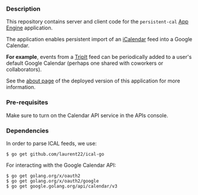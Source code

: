### Description

This repository contains server and client code for
the `persistent-cal` [App Engine][1] application.

The application enables persistent import of an [iCalendar][2] feed into a
Google Calendar.

**For example**, events from a [TripIt][3] feed can be
periodically added to a user's default Google Calendar (perhaps
one shared with coworkers or collaborators).

See the [about page][4] of the deployed version of this application
for more information.

### Pre-requisites

Make sure to turn on the Calendar API service in the APIs console.

### Dependencies

In order to parse ICAL feeds, we use:

```
$ go get github.com/laurent22/ical-go
```

For interacting with the Google Calendar API:

```
$ go get golang.org/x/oauth2
$ go get golang.org/x/oauth2/google
$ go get google.golang.org/api/calendar/v3
```

[1]: https://cloud.google.com/products/app-engine/
[2]: http://en.wikipedia.org/wiki/ICalendar
[3]: https://www.tripit.com/
[4]: http://persistent-cal.appspot.com/about
